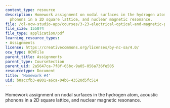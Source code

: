 ```yaml
---
content_type: resource
description: Homework assignment on nodal surfaces in the hydrogen atom, acoustic
  phonons in a 2D square lattice, and nuclear magnetic resonance.
file: /ol-ocw-studio-app/courses/3-23-electrical-optical-and-magnetic-properties-of-materials-fall-2007/b0accfb3e801a6ca04b643520d5fc514_ps4.pdf
file_size: 155074
file_type: application/pdf
learning_resource_types:
- Assignments
license: https://creativecommons.org/licenses/by-nc-sa/4.0/
ocw_type: OCWFile
parent_title: Assignments
parent_type: CourseSection
parent_uid: 2a5647ca-7f8f-65bc-9a05-056a736fe505
resourcetype: Document
title: 'Homework #4'
uid: b0accfb3-e801-a6ca-04b6-43520d5fc514
---
```

Homework assignment on nodal surfaces in the hydrogen atom, acoustic phonons in a 2D square lattice, and nuclear magnetic resonance.